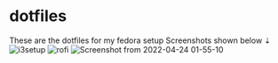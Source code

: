 # dotfiles

These are the dotfiles for my fedora setup
Screenshots shown below ⇣
![i3setup](https://user-images.githubusercontent.com/83631552/164968546-5b224775-58b6-4624-9520-f5a0a3cf3d7b.png)
![rofi](https://user-images.githubusercontent.com/83631552/164968561-48dbc4c2-7ccc-4ba0-b644-070d2d5c431c.png)
![Screenshot from 2022-04-24 01-55-10](https://user-images.githubusercontent.com/83631552/164968585-46a5b5e0-79e9-4896-9dd1-0e63e181fc50.png)
